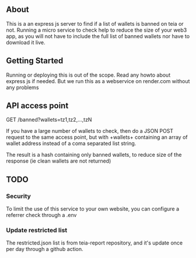 ## About

This is a an express js server to find if a list of wallets is banned on teia or not. Running a micro service to check help to reduce the size of your web3 app, as you will not have to include the full list of banned wallets nor have to download it live.

## Getting Started

Running or deploying this is out of the scope. Read any howto about express js if needed.
But we run this as a webservice on render.com without any problems

## API access point

GET /banned?wallets=tz1,tz2,...,tzN

If you have a large number of wallets to check, then do a JSON POST request to the same access point, but with +wallets+ containing an array of wallet address instead of a coma separated list string.

The result is a hash containing only banned wallets, to reduce size of the response (ie clean wallets are not returned)

## TODO

### Security

To limit the use of this service to your own website, you can configure a referrer check through a .env

### Update restricted list

The restricted.json list is from teia-report repository, and it's update once per day through a github action.